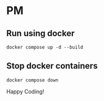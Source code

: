 # PM

## Run using docker

```shell
docker compose up -d --build
```

## Stop docker containers

```shell
docker compose down
```
Happy Coding!
